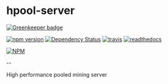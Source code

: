 ﻿# hpool-server

[![Greenkeeper badge](https://badges.greenkeeper.io/bonesoul/node-hpool-server.svg)](https://greenkeeper.io/)

[![npm version](https://badge.fury.io/js/hpool-server.svg)](https://www.npmjs.org/package/hpool-server)
[![Dependency Status](https://david-dm.org/int6/hpool-server.svg?style=flat)](https://david-dm.org/int6/hpool-server)
[![travis](https://api.travis-ci.org/int6/hpool-server.svg)](https://travis-ci.org/int6/hpool-server)
[![readthedocs](https://readthedocs.org/projects/hpool-server/badge/?version=latest)](http://hpool-server.readthedocs.org/en/latest/)

[![NPM](https://nodei.co/npm/hpool-server.svg?downloads=true&stars=true)](https://nodei.co/npm/hpool-server/)

--

High performance pooled mining server
